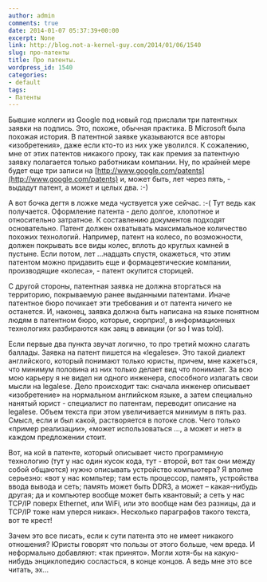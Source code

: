 ```yaml
---
author: admin
comments: true
date: 2014-01-07 05:37:39+00:00
excerpt: None
link: http://blog.not-a-kernel-guy.com/2014/01/06/1540
slug: про-патенты
title: Про патенты.
wordpress_id: 1540
categories:
- default
tags:
- Патенты
---
```


Бывшие коллеги из Google под новый год прислали три патентных заявки на подпись. Это, похоже, обычная практика. В Microsoft была похожая история. В патентной заявке указываются все авторы «изобретения», даже если кто-то из них уже уволился. К сожалению, мне от этих патентов никакого проку, так как премия за патентную заявку полагается только работникам компании. Ну, по крайней мере будет еще три записи на [http://www.google.com/patents](http://www.google.com/patents) и, может быть, лет через пять, - выдадут патент, а может и целых два. :-)

А вот бочка дегтя в ложке меда чуствуется уже сейчас. :-( Тут ведь как получается. Оформление патента - дело долгое, хлопотное и относительно затратное. К составлению документов подходят основательно. Патент должен охватывать максимальное количество похожих технологий. Например, патент на колесо, по возможности, должен покрывать все виды колес, вплоть до круглых камней в пустыне. Если потом, лет ...надцать спустя, окажеться, что этим патентом можно придавить еще и формацевтические компании, производящие «колеса», - патент окупится сторицей.

С другой стороны, патентная заявка не должна вторгаться на территорию, покрываемую ранее выданными патентами. Иначе патентное бюро почикает эти требования и от патента ничего не останется. И, наконец, заявка должна быть написана на языке понятном людям в патентном бюро, которые, сюрприз!, в информационных технологиях разбираются как заяц в авиации (or so I was told).

Если первые два пункта звучат логично, то про третий можно слагать баллады. Заявка на патент пишется на «legalese». Это такой диалект английского, который понимают только юристы, причем, мне кажеться, что минимум половина из них только делает вид что понимает. За всю мою карьеру я не видел ни одного инженера, способного излагать свои мысли на legalese. Дело происходит так: сначала инженер описывает «изобретение» на нормальном английском языке, а затем специально нанятый юрист - специалист по патентам, переводит описание на legalese. Объем текста при этом увеличивается минимум в пять раз. Смысл, если и был какой, растворяется в потоке слов. Чего только «пример реализации», «может использоваться ..., а может и нет» в каждом предложении стоит.

Вот, на кой в патенте, который описывает чисто программную технологию (тут у нас один кусок кода, тут - второй, вот так они между собой общаются) нужно описывать устройство компьютера? Я вполне серьезно: «вот у нас компьтер; там есть процессор, память, устройства ввода вывода и сеть; память может быть DDR3, а может – какая-нибудь другая; да и компьютер вообще может быть квантовый; а сеть у нас TCP/IP поверх Ethernet, или WiFi, или это вообще нам без разницы, да и TCP/IP тоже нам уперся никак». Несколько параграфов такого текста, вот те крест!

Зачем это все писать, если к сути патента это не имеет никакого отношения? Юристы говорят что пользы от этого больше, чем вреда. И неформально добавляют: «так принято». Могли хотя-бы на какую-нибудь энциклопедию сосласться, в конце концов. А ведь мне это все читать, эх...

